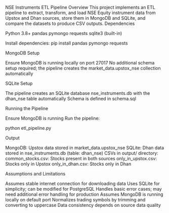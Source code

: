 NSE Instruments ETL Pipeline
Overview
This project implements an ETL pipeline to extract, transform, and load NSE Equity instrument data from Upstox and Dhan sources, store them in MongoDB and SQLite, and compare the datasets to produce CSV outputs.
Dependencies

Python 3.8+
pandas
pymongo
requests
sqlite3 (built-in)

Install dependencies:
pip install pandas pymongo requests

MongoDB Setup

Ensure MongoDB is running locally on port 27017
No additional schema setup required; the pipeline creates the market_data.upstox_nse collection automatically

SQLite Setup

The pipeline creates an SQLite database nse_instruments.db with the dhan_nse table automatically
Schema is defined in schema.sql

Running the Pipeline

Ensure MongoDB is running
Run the pipeline:

python etl_pipeline.py

Output

MongoDB: Upstox data stored in market_data.upstox_nse
SQLite: Dhan data stored in nse_instruments.db (table: dhan_nse)
CSVs in output/ directory:
common_stocks.csv: Stocks present in both sources
only_in_upstox.csv: Stocks only in Upstox
only_in_dhan.csv: Stocks only in Dhan



Assumptions and Limitations

Assumes stable internet connection for downloading data
Uses SQLite for simplicity; can be modified for PostgreSQL
Handles basic error cases; may need additional error handling for production
Assumes MongoDB is running locally on default port
Normalizes trading symbols by trimming and converting to uppercase
Data consistency depends on source data quality


